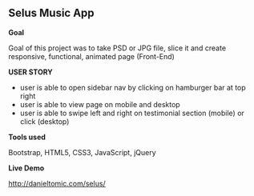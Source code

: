 Selus Music App
----------------


**Goal**

Goal of this project was to take PSD or JPG file, slice it and create 
responsive, functional, animated page (Front-End)


**USER STORY**

- user is able to open sidebar nav by clicking on hamburger bar at top right
- user is able to view page on mobile and desktop
- user is able to swipe left and right on testimonial section (mobile) or click (desktop) 


**Tools used**

Bootstrap, HTML5, CSS3, JavaScript, jQuery

**Live Demo**

http://danieltomic.com/selus/
